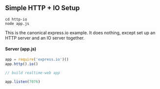 

## Simple HTTP + IO Setup

```
cd http-io
node app.js
```

This is the canonical express.io example.  It does nothing, except set up 
an HTTP server and an IO server together.

#### Server (app.js)

```js
app = require('express.io')()
app.http().io()

// build realtime-web app

app.listen(7076)
```
